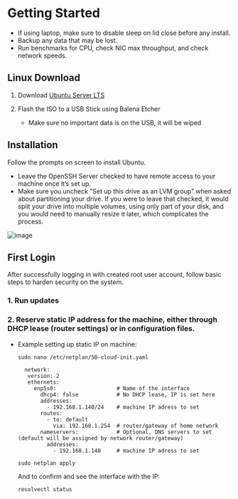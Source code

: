 # Getting Started
* If using laptop, make sure to disable sleep on lid close before any install.  
* Backup any data that may be lost.  
* Run benchmarks for CPU, check NIC max throughput, and check network speeds.

## Linux Download

1. Download [Ubuntu Server LTS](https://ubuntu.com/download/server)

2. Flash the ISO to a USB Stick using Balena Etcher
   * Make sure no important data is on the USB, it will be wiped
  
## Installation

Follow the prompts on screen to install Ubuntu. 
* Leave the OpenSSH Server checked to have remote access to your machine once it’s set up. 
* Make sure you uncheck “Set up this drive as an LVM group” when asked about partitioning your drive. If you were to leave that checked, it would split your drive into multiple volumes, using only part of your disk, and you would need to manually resize it later, which complicates the process.

![image](https://github.com/user-attachments/assets/b22bcdf2-74f8-4ba2-b80d-591594800049)

## First Login

After successfully logging in with created root user account, follow basic steps to harden security on the system.  

### 1. Run updates

### 2. Reserve static IP address for the machine, either through DHCP lease (router settings) or in configuration files.

   * Example setting up static IP on machine:
     
     `sudo nano /etc/netplan/50-cloud-init.yaml`
      ```
        network:  
         version: 2  
         ethernets:  
           enp5s0:                   # Name of the interface     
             dhcp4: false            # No DHCP lease, IP is set here
             addresses:  
               - 192.168.1.140/24    # machine IP adress to set 
             routes:  
               - to: default  
                 via: 192.168.1.254  # router/gateway of home network
             nameservers:            # Optional, DNS servers to set (default will be assigned by network router/gateway)
               addresses:  
                 - 192.168.1.140     # machine IP adress to set 
      ```
      `sudo netplan apply`
       
      And to confirm and see the interface with the IP:
     
      `resolvectl status`  



